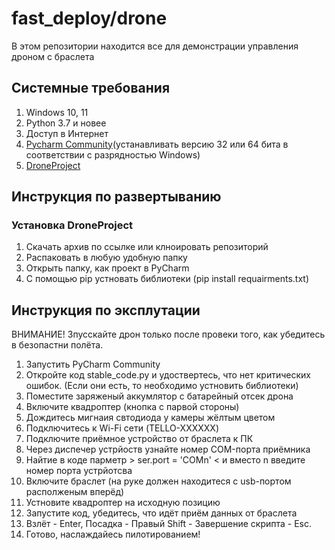 # fast_deploy/drone
В этом репозитории находится все для демонстрации управления дроном с браслета
## Системные требования
 1. Windows 10, 11
 2. Python 3.7 и новее
 3. Доступ в Интернет
 4. [Pycharm Community](https://www.jetbrains.com/ru-ru/pycharm/download/#section=windows)(устанавливать версию 32 или 64 бита в соответствии с разрядностью Windows)
 5. [DroneProject](https://github.com/mioband/drone/tree/develop)

## Инструкция по развертыванию
### Установка DroneProject
1. Скачать архив по ссылке или клноировать репозиторий
2. Распаковать в любую удобную папку
3. Открыть папку, как проект в PyCharm
4. С помощью pip устновать библиотеки (pip install requairments.txt)

## Инструкция по эксплутации
ВНИМАНИЕ! Зпусскайте дрон только после провеки того, как убедитесь в безопастни полёта.
 1. Запустить PyCharm Community
 2. Откройте код stable_code.py и удоствертесь, что нет критических ошибок. (Если они есть, то необходимо устновить библиотеки)
 3. Поместите заряженый аккумлятор с батарейный отсек дрона
 4. Включите квадроптер (кнопка с парвой стороны)
 5. Дождитесь мигнаия свтодиода у камеры жёлтым цветом 
 6. Подключитесь к Wi-Fi сети (TELLO-XXXXXX)
 7. Подключите приёмное устройство от браслета к ПК
 8. Через диспечер устрйоств узнайте номер COM-порта приёмника
 9. Найтие в коде парметр  > ser.port = 'COMn' < и вместо n введите номер порта устрйотсва
 10. Включите браслет (на руке должен находитеся с usb-портом располженым вперёд)
 11. Устновите квадроптер на исходную позицию
 12. Запустите код, убедитесь, что идёт приём данных от браслета
 13. Взлёт - Enter, Посадка - Правый Shift - Завершение скрипта - Esc.
 14. Готово, наслаждайесь пилотированием!
